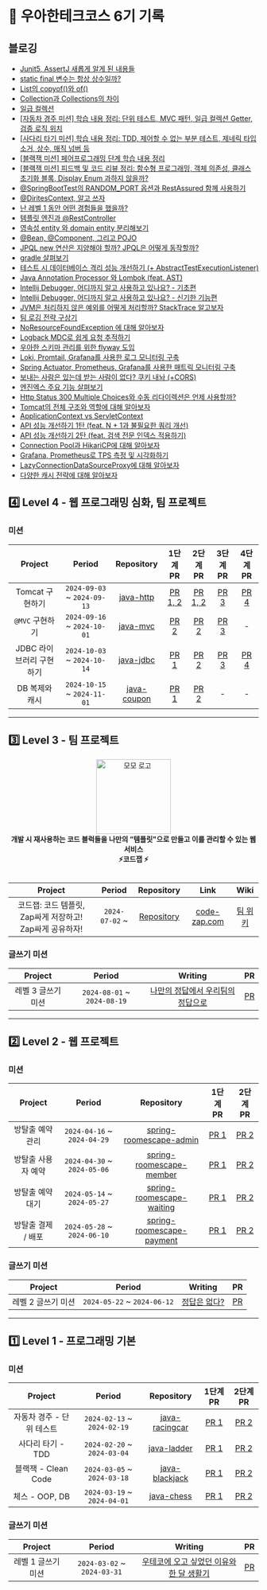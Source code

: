 # 🚀 우아한테크코스 6기 기록

## 블로깅

- [Junit5, AssertJ 새롭게 알게 된 내용들](https://mincanit.tistory.com/55)
- [static final 변수는 항상 상수일까?](https://mincanit.tistory.com/56)
- [List의 copyof()와 of()](https://mincanit.tistory.com/57)
- [Collection과 Collections의 차이](https://mincanit.tistory.com/58)
- [일급 컬렉션](https://mincanit.tistory.com/60)
- [[자동차 경주 미션] 학습 내용 정리: 단위 테스트, MVC 패턴, 일급 컬렉션 Getter, 검증 로직 위치](https://mincanit.tistory.com/61)
- [[사다리 타기 미션] 학습 내용 정리: TDD, 제어할 수 없는 부분 테스트, 제네릭 타입 소거, 상수, 매직 넘버 등](https://mincanit.tistory.com/62)
- [[블랙잭 미션] 페어프로그래밍 단계 학습 내용 정리](https://mincanit.tistory.com/63)
- [[블랙잭 미션] 피드백 및 코드 리뷰 정리: 함수형 프로그래밍, 객체 의존성, 클래스 초기화 블록, Display Enum 과하지 않을까?](https://mincanit.tistory.com/65)
- [@SpringBootTest의 RANDOM_PORT 옵션과 RestAssured 함께 사용하기](https://mincanit.tistory.com/67)
- [@DiritesContext, 알고 쓰자](https://mincanit.tistory.com/70)
- [난 레벨 1 동안 어떤 경험들을 했을까?](https://mincanit.tistory.com/68)
- [템플릿 엔진과 @RestController](https://mincanit.tistory.com/73)
- [영속성 entity 와 domain entity 분리해보기](https://mincanit.tistory.com/74)
- [@Bean, @Component, 그리고 POJO](https://mincanit.tistory.com/75)
- [JPQL new 연산은 지양해야 할까? JPQL은 어떻게 동작할까?](https://mincanit.tistory.com/78)
- [gradle 살펴보기](https://mincanit.tistory.com/79)
- [테스트 시 데이터베이스 격리 성능 개선하기 (+ AbstractTestExecutionListener)](https://mincanit.tistory.com/84)
- [Java Annotation Processor 와 Lombok (feat. AST)](https://mincanit.tistory.com/86)
- [Intellij Debugger, 어디까지 알고 사용하고 있나요? - 기초편](https://mincanit.tistory.com/87)
- [Intellij Debugger, 어디까지 알고 사용하고 있나요? - 신기한 기능편](https://mincanit.tistory.com/88)
- [JVM은 처리하지 않은 예외를 어떻게 처리할까? StackTrace 알고보자](https://mincanit.tistory.com/90)
- [팀 로깅 전략 구상기](https://mincanit.tistory.com/92)
- [NoResourceFoundException 에 대해 알아보자](https://mincanit.tistory.com/93)
- [Logback MDC로 쉽게 요청 추적하기](https://mincanit.tistory.com/94)
- [우아한 스키마 관리를 위한 flyway 도입](https://mincanit.tistory.com/95)
- [Loki, Promtail, Grafana를 사용한 로그 모니터링 구축](https://mincanit.tistory.com/96)
- [Spring Actuator, Prometheus, Grafana를 사용한 매트릭 모니터링 구축](https://mincanit.tistory.com/97)
- [보내는 사람은 있는데 받는 사람이 없다? 쿠키 내놔 (+CORS)](https://mincanit.tistory.com/98)
- [엔진엑스 주요 기능 살펴보기](https://mincanit.tistory.com/101)
- [Http Status 300 Multiple Choices와 수동 리다이렉션은 언제 사용할까?](https://mincanit.tistory.com/103)
- [Tomcat의 전체 구조와 역할에 대해 알아보자](https://mincanit.tistory.com/105)
- [ApplicationContext vs ServletContext](https://mincanit.tistory.com/114)
- [API 성능 개선하기 1탄 (feat. N + 1과 불필요한 쿼리 개선)](https://mincanit.tistory.com/115)
- [API 성능 개선하기 2탄 (feat. 검색 전문 인덱스 적용하기)](https://mincanit.tistory.com/116)
- [Connection Pool과 HikariCP에 대해 알아보자](https://mincanit.tistory.com/125)
- [Grafana, Prometheus로 TPS 측정 및 시각화하기](https://mincanit.tistory.com/131)
- [LazyConnectionDataSourceProxy에 대해 알아보자](https://mincanit.tistory.com/134)
- [다양한 캐시 전략에 대해 알아보자](https://mincanit.tistory.com/135)

## 4️⃣ Level 4 - 웹 프로그래밍 심화, 팀 프로젝트

### 미션

|     Project     |           Period            |                              Repository                               |                            1단계 PR                            |                            2단계 PR                            |                          3단계 PR                           |                          4단계 PR                           |
|:---------------:|:---------------------------:|:---------------------------------------------------------------------:|:------------------------------------------------------------:|:------------------------------------------------------------:|:---------------------------------------------------------:|:---------------------------------------------------------:|
|   Tomcat 구현하기   | `2024-09-03` ~ `2024-09-13` |  [java-http](https://github.com/woowacourse/java-http/tree/jminkkk)   | [PR 1, 2](https://github.com/woowacourse/java-http/pull/582) | [PR 1, 2](https://github.com/woowacourse/java-http/pull/582) | [PR 3](https://github.com/woowacourse/java-http/pull/653) | [PR 4](https://github.com/woowacourse/java-http/pull/689) |
|   `@MVC` 구현하기   | `2024-09-16` ~ `2024-10-01` |    [java-mvc](https://github.com/woowacourse/java-mvc/tree/jminkkk)    |   [PR 2](https://github.com/woowacourse/java-mvc/pull/686)   |   [PR 2](https://github.com/woowacourse/java-mvc/pull/738)   | [PR 3](https://github.com/woowacourse/java-mvc/pull/826)  |                             -                             |
| JDBC 라이브러리 구현하기 | `2024-10-03` ~ `2024-10-14` |   [java-jdbc](https://github.com/woowacourse/java-jdbc/tree/jminkkk)   |  [PR 1](https://github.com/woowacourse/java-jdbc/pull/632)   |  [PR 2](https://github.com/woowacourse/java-jdbc/pull/705)   | [PR 3](https://github.com/woowacourse/java-jdbc/pull/773) | [PR 4](https://github.com/woowacourse/java-jdbc/pull/883) |
|    DB 복제와 캐시    | `2024-10-15` ~ `2024-11-01` | [java-coupon](https://github.com/woowacourse/java-coupon/tree/jminkkk) |  [PR 1](https://github.com/woowacourse/java-coupon/pull/41)  | [PR 2](https://github.com/woowacourse/java-coupon/pull/119)  |                             -                             |                             -                             |

---

## 3️⃣ Level 3 - 팀 프로젝트

<div align="center">
<img src="https://github.com/user-attachments/assets/3ce0b537-3b9e-4001-ae23-64261279459e" width="150px"  alt="모모 로고"/>
<br>
<b> 개발 시 재사용하는 코드 블럭들을 나만의 “템플릿"으로 만들고 이를 관리할 수 있는 웹 서비스 <br> ⚡️코드잽 ⚡️</b>
<br>
<br>
</div>

|               Project                |     Period     |                          Repository                          |                 Link                  |                              Wiki                               |
|:------------------------------------:|:--------------:|:------------------------------------------------------------:|:-------------------------------------:|:---------------------------------------------------------------:|
| 코드잽: 코드 템플릿, Zap싸게 저장하고! Zap싸게 공유하자! | `2024-07-02` ~ | [Repository](https://github.com/woowacourse-teams/2024-code-zap) | [code-zap.com](https://code-zap.com/) | [팀 위키](https://github.com/woowacourse-teams/2024-code-zap/wiki) |

### 글쓰기 미션

|   Project   |           Period            |                                       Writing                                        |                             PR                              |
|:-----------:|:---------------------------:|:------------------------------------------------------------------------------------:|:-----------------------------------------------------------:|
| 레벨 3 글쓰기 미션 | `2024-08-01` ~ `2024-08-19` | [나만의 정답에서 우리팀의 정답으로](https://github.com/jminkkk/woowa-writing/blob/level3/LEVEL3.md) | [PR](https://github.com/woowacourse/woowa-writing/pull/339) |

---

## 2️⃣ Level 2 - 웹 프로젝트

### 미션

|   Project   |           Period            |                                            Repository                                             |                                  1단계 PR                                  |                                  2단계 PR                                   |
|:-----------:|:---------------------------:|:-------------------------------------------------------------------------------------------------:|:------------------------------------------------------------------------:|:-------------------------------------------------------------------------:|
|  방탈출 예약 관리  | `2024-04-16` ~ `2024-04-29` |  [spring-roomescape-admin](https://github.com/woowacourse/spring-roomescape-admin/tree/jminkkk)   |  [PR 1](https://github.com/woowacourse/spring-roomescape-admin/pull/59)  |  [PR 2](https://github.com/woowacourse/spring-roomescape-admin/pull/153)  |
| 방탈출 사용자 예약  | `2024-04-30` ~ `2024-05-06` |  [spring-roomescape-member](https://github.com/woowacourse/spring-roomescape-member/tree/jminkkk)  | [PR 1](https://github.com/woowacourse/spring-roomescape-member/pull/22)  | [PR 2](https://github.com/woowacourse/spring-roomescape-member/pull/132)  |
|  방탈출 예약 대기  | `2024-05-14` ~ `2024-05-27` | [spring-roomescape-waiting](https://github.com/woowacourse/spring-roomescape-waiting/tree/jminkkk) | [PR 1](https://github.com/woowacourse/spring-roomescape-waiting/pull/63) | [PR 2](https://github.com/woowacourse/spring-roomescape-waiting/pull/145) |
| 방탈출 결제 / 배포 | `2024-05-28` ~ `2024-06-10` | [spring-roomescape-payment](https://github.com/woowacourse/spring-roomescape-payment/tree/jminkkk) | [PR 1](https://github.com/woowacourse/spring-roomescape-payment/pull/46) | [PR 2](https://github.com/woowacourse/spring-roomescape-payment/pull/102) |


### 글쓰기 미션

|   Project   |           Period            |                                  Writing                                  |                             PR                              |
|:-----------:|:---------------------------:|:-------------------------------------------------------------------------:|:-----------------------------------------------------------:|
| 레벨 2 글쓰기 미션 | `2024-05-22` ~ `2024-06-12` | [정답은 없다?](https://github.com/jminkkk/woowa-writing/blob/level2/LEVEL2.md) | [PR](https://github.com/woowacourse/woowa-writing/pull/250) |

---

## 1️⃣ Level 1 - 프로그래밍 기본

### 미션

|     Project      |           Period            |                                 Repository                                  |                             1단계 PR                             |                             2단계 PR                             |
|:----------------:|:---------------------------:|:---------------------------------------------------------------------------:|:--------------------------------------------------------------:|:--------------------------------------------------------------:|
| 자동차 경주 - 단위 테스트  | `2024-02-13` ~ `2024-02-19` | [java-racingcar](https://github.com/woowacourse/java-racingcar/tree/jminkk) | [PR 1](https://github.com/woowacourse/java-racingcar/pull/719) | [PR 2](https://github.com/woowacourse/java-racingcar/pull/812) |
|   사다리 타기 - TDD   | `2024-02-20` ~ `2024-03-04` |    [java-ladder](https://github.com/woowacourse/java-ladder/tree/jminkk)    |  [PR 1](https://github.com/woowacourse/java-ladder/pull/314)   |  [PR 2](https://github.com/woowacourse/java-ladder/pull/412)   |
| 블랙잭 - Clean Code | `2024-03-05` ~ `2024-03-18` | [java-blackjack](https://github.com/woowacourse/java-blackjack/tree/jminkk) | [PR 1](https://github.com/woowacourse/java-blackjack/pull/613) | [PR 2](https://github.com/woowacourse/java-blackjack/pull/728) |
|   체스 - OOP, DB   | `2024-03-19` ~ `2024-04-01` |     [java-chess](https://github.com/woowacourse/java-chess/tree/jminkk)     |   [PR 1](https://github.com/woowacourse/java-chess/pull/661)   |   [PR 2](https://github.com/woowacourse/java-chess/pull/791)   |

### 글쓰기 미션

|   Project   |           Period            |                                           Writing                                            |                             PR                             |
|:-----------:|:---------------------------:|:--------------------------------------------------------------------------------------------:|:----------------------------------------------------------:|
| 레벨 1 글쓰기 미션 | `2024-03-02` ~ `2024-03-31` |   [우테코에 오고 싶었던 이유와 한 달 생활기](https://github.com/jminkkk/woowa-writing/blob/level2/STEP1.md)   | [PR](https://github.com/woowacourse/woowa-writing/pull/39) |

